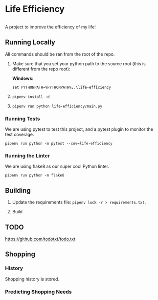 # Life Efficiency

[![<LeonPatmore>](https://circleci.com/gh/LeonPatmore/life-efficiency.svg?style=shield)](<LINK>)


A project to improve the efficiency of my life!

## Running Locally

All commands should be ran from the root of the repo.

1. Make sure that you set your python path to the source root (this is different from the repo root):

    **Windows**:

    `set PYTHONPATH=%PYTHONPATH%;.\life-efficiency`

2. `pipenv install -d`

3. `pipenv run python life-efficiency/main.py`

### Running Tests

We are using pytest to test this project, and a pytest plugin to monitor the test coverage.

`pipenv run python -m pytest --cov=life-efficiency`

### Running the Linter

We are using flake8 as our super cool Python linter.

`pipenv run python -m flake8`

## Building

1. Update the requirements file: `pipenv lock -r > requirements.txt`.

2. Build

## TODO
https://github.com/todotxt/todo.txt

## Shopping

### History

Shopping history is stored.

### Predicting Shopping Needs

